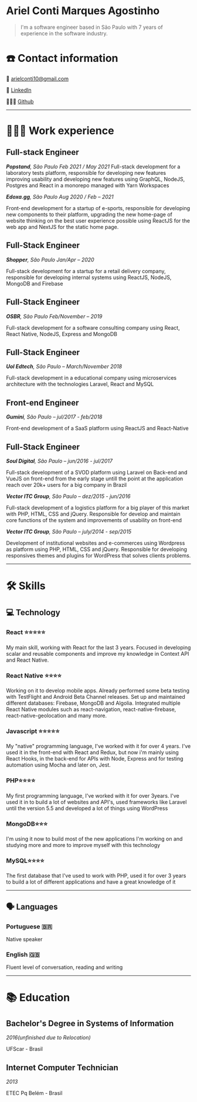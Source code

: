 # Ariel Conti Marques Agostinho

> I'm a software engineer based in São Paulo with 7 years of experience in the software industry.

# ☎️ Contact information

📧 arielconti10@gmail.com

🔗 [LinkedIn](https://www.linkedin.com/in/arielconti10/)

👨🏻‍💻 [Github](http://github.com/arielconti10)

---

# **👩🏻‍💻** Work experience
## Full-stack Engineer

***Popstand**, São Paulo Feb 2021 / May 2021*
Full-stack development for a laboratory tests platform, responsible for developing new features improving usability and developing new features using GraphQL, NodeJS, Postgres and React in a monorepo managed with Yarn Workspaces

***Edoxa.gg**, São Paulo Aug 2020 / Feb – 2021*

Front-end development for a startup of e-sports, responsible for developing new components to their platform, upgrading the new home-page of website thinking on the best user experience possible using ReactJS for the web app and NextJS for the static home page.

## Full-Stack Engineer

***Shopper**, São Paulo Jan/Apr – 2020*

Full-stack development for a startup for a retail delivery company, responsible for developing internal systems using ReactJS, NodeJS, MongoDB and Firebase

## Full-Stack Engineer

***OSBR**, São Paulo Feb/November – 2019*

Full-stack development for a software consulting company using React, React Native, NodeJS, Express and MongoDB 

## Full-Stack Engineer

***Uol Edtech**, São Paulo – March/November 2018*

Full-stack development in a educational company using microservices architecture with the technologies Laravel, React and MySQL

## Front-end Engineer

***Gumini**, São Paulo – jul/2017 - feb/2018*

Front-end development of a SaaS platform using ReactJS and React-Native

## Full-Stack Engineer

***Soul Digital**, São Paulo – jun/2016 - jul/2017*

Full-stack development of a SVOD platform using Laravel on Back-end and VueJS on front-end from the early stage untill the point at the application reach over 20k+ users for a big company in Brazil

***Vector ITC Group**, São Paulo – dez/2015 - jun/2016*

Full-stack development of a logistics platform for a big player of this market with PHP, HTML, CSS and jQuery. Responsible for develop and maintain core functions of the system and improvements of usability on front-end

***Vector ITC Group**, São Paulo – july/2014 - sep/2015*

Development of institutional websites and e-commerces using Wordpress as platform using PHP, HTML, CSS and jQuery. Responsible for developing responsives themes and plugins for WordPress that solves clients problems. 


---

# 🛠 Skills

## 💻 Technology
### React ⭐️⭐️⭐️⭐️⭐️
My main skill, working with React for the last 3 years. Focused in developing scalar and reusable components and improve my knowledge in Context API and React Native.

### React Native ⭐️⭐️⭐️⭐️
Working on it to develop mobile apps. Already performed some beta testing with TestFlight and Android Beta Channel releases. 
Set up and maintained different databases: Firebase, MongoDB and Algolia. 
Integrated multiple React Native modules such as react-navigation, react-native-firebase, react-native-geolocation and many more.

### Javascript ⭐️⭐️⭐️⭐️⭐️

My "native" programming language, I've worked with it for over 4 years. I've used it in the front-end with React and Redux, but now i'm mainly using React Hooks, in the back-end for APIs with Node, Express and for testing automation using Mocha and later on, Jest.

### PHP⭐️⭐️⭐️⭐️

My first programming language, I've worked with it for over 3years. I've used it in to build a lot of websites and API's, used frameworks like Laravel until the version 5.5 and developed a lot of things using WordPress

### MongoDB⭐️⭐️⭐️

I'm using it now to build most of the new applications I'm working on and studying more and more to improve myself with this technology

### MySQL⭐️⭐️⭐️⭐️

The first database that I've used to work with PHP, used it for over 3 years to build a lot of different applications and have a great knowledge of it

---

## 🗣 Languages

### Portuguese 🇧🇷

Native speaker

### English 🇬🇧

Fluent level of conversation, reading and writing

---

# 📚 Education

## **Bachelor's Degree in Systems of Information**

*2016(unfinished due to Relocation)*

UFScar - Brasil

## **Internet Computer Technician**

*2013*

ETEC Pq Belém - Brasil
